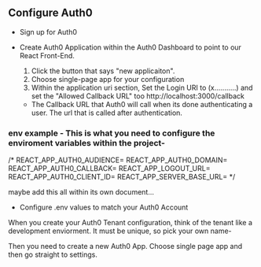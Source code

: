 ## Configure Auth0

- Sign up for Auth0

- Create Auth0 Application within the Auth0 Dashboard to point to our React Front-End. 

  1.  Click the button that says "new applicaiton".
  2.  Choose single-page app for your configuration
  3.  Within the application uri section, Set the Login URI to (x...........) and set the "Allowed Callback URL" too http://localhost:3000/callback
   
    - The Callback URL that Auth0 will call when its done authenticating a user. The url that is called after authentication.

### env example - This is what you need to configure the enviroment variables within the project- 

/* 
REACT_APP_AUTH0_AUDIENCE=
REACT_APP_AUTH0_DOMAIN=
REACT_APP_AUTH0_CALLBACK=
REACT_APP_LOGOUT_URL=
REACT_APP_AUTH0_CLIENT_ID=
REACT_APP_SERVER_BASE_URL=
*/

maybe add this all within its own document... 

- Configure .env values to match your Auth0 Account

When you create your Auth0 Tenant configuration, think of the tenant like a development enviorment. It must be unique, so pick your own name- 

Then you need to create a new Auth0 App. Choose single page app and then go straight to settings. 
